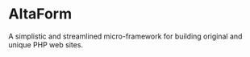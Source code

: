 AltaForm
========

A simplistic and streamlined micro-framework for building original and unique PHP web sites. 
